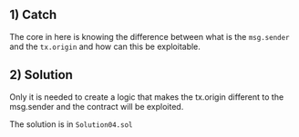## 1) Catch
The core in here is knowing the difference between what is the ```msg.sender``` and the ```tx.origin```
and how can this be exploitable.


## 2) Solution
Only it is needed to create a logic that makes the tx.origin different to the msg.sender 
and the contract will be exploited.

The solution is in ```Solution04.sol```